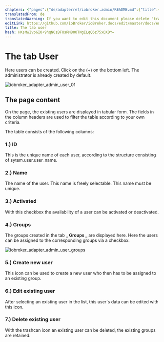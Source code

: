 ```yaml
---
chapters: {"pages":{"de/adapterref/iobroker.admin/README.md":{"title":{"de":"no title"},"content":"de/adapterref/iobroker.admin/README.md"},"de/adapterref/iobroker.admin/admin/tab-adapters.md":{"title":{"de":"Der Reiter Adapter"},"content":"de/adapterref/iobroker.admin/admin/tab-adapters.md"},"de/adapterref/iobroker.admin/admin/tab-instances.md":{"title":{"de":"Der Reiter Instanzen"},"content":"de/adapterref/iobroker.admin/admin/tab-instances.md"},"de/adapterref/iobroker.admin/admin/tab-objects.md":{"title":{"de":"Der Reiter Objekte"},"content":"de/adapterref/iobroker.admin/admin/tab-objects.md"},"de/adapterref/iobroker.admin/admin/tab-states.md":{"title":{"de":"Der Reiter Zustände"},"content":"de/adapterref/iobroker.admin/admin/tab-states.md"},"de/adapterref/iobroker.admin/admin/tab-groups.md":{"title":{"de":"Der Reiter Gruppen"},"content":"de/adapterref/iobroker.admin/admin/tab-groups.md"},"de/adapterref/iobroker.admin/admin/tab-users.md":{"title":{"de":"Der Reiter Benutzer"},"content":"de/adapterref/iobroker.admin/admin/tab-users.md"},"de/adapterref/iobroker.admin/admin/tab-events.md":{"title":{"de":"Der Reiter Ereignisse"},"content":"de/adapterref/iobroker.admin/admin/tab-events.md"},"de/adapterref/iobroker.admin/admin/tab-hosts.md":{"title":{"de":"Der Reiter Hosts"},"content":"de/adapterref/iobroker.admin/admin/tab-hosts.md"},"de/adapterref/iobroker.admin/admin/tab-enums.md":{"title":{"de":"Der Reiter Aufzählungen"},"content":"de/adapterref/iobroker.admin/admin/tab-enums.md"},"de/adapterref/iobroker.admin/admin/tab-log.md":{"title":{"de":"Der Reiter Log"},"content":"de/adapterref/iobroker.admin/admin/tab-log.md"},"de/adapterref/iobroker.admin/admin/tab-system.md":{"title":{"de":"Die Systemeinstellungen"},"content":"de/adapterref/iobroker.admin/admin/tab-system.md"}}}
translatedFrom: de
translatedWarning: If you want to edit this document please delete "translatedFrom" field, elsewise this document will be translated automatically again
editLink: https://github.com/ioBroker/ioBroker.docs/edit/master/docs/en/adapterref/iobroker.admin/admin/tab-users.md
title: The tab user
hash: HKsMwIvpGIO+9hqNOzBFUsRM8OOTNgILqQ6z75xDXDY=
---
```

# The tab User
Here users can be created. Click on the (+) on the bottom left. The administrator is already created by default.

![iobroker_adapter_admin_user_01](../../../../de/adapterref/iobroker.admin/admin/img/tab-user_01-1.jpg)

## The page content
On the page, the existing users are displayed in tabular form. The fields in the column headers are used to filter the table according to your own criteria.

The table consists of the following columns:

### **1.) ID**
This is the unique name of each user, according to the structure consisting of sytem.user.user_name.

### **2.) Name**
The name of the user. This name is freely selectable. This name must be unique.

### **3.) Activated**
With this checkbox the availability of a user can be activated or deactivated.

### **4.) Groups**
The groups created in the tab **_ Groups _** are displayed here. Here the users can be assigned to the corresponding groups via a checkbox.

![iobroker_adapter_admin_user_groups](../../../../de/adapterref/iobroker.admin/admin/img/tab-user_Groups.jpg)

### **5.) Create new user**
This icon can be used to create a new user who then has to be assigned to an existing group.

### **6.) Edit existing user**
After selecting an existing user in the list, this user's data can be edited with this icon.

### **7.) Delete existing user**
With the trashcan icon an existing user can be deleted, the existing groups are retained.